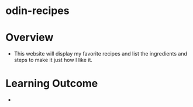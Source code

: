 # odin-recipes

# Overview
- This website will display my favorite recipes and list the ingredients and steps to make it just how I like it.

# Learning Outcome
- 